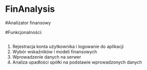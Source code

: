 # FinAnalysis
#Analizator finansowy

#Funkcjonalności:
##
1. Rejestracja konta użytkownika i logowanie do aplikacji
2. Wybór wskaźników i modeli finansowych
3. Wprowadzenie danych na serwer
3. Analiza upadłości spółki na podstawie wprowadzonych danych
